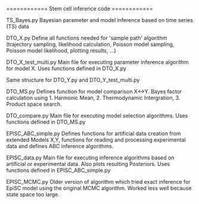============ Stem cell inference code ============ 

TS_Bayes.py
	Bayesian parameter and model inference based on time series (TS) data

DTO_X.py
	Define all functions needed for 'sample path' algorithm (trajectory sampling, likelihood calculation, 
	Poisson model sampling, Poisson model likelihood, plotting results, ...)

DTO_X_test_multi.py
	Main file for executing parameter inference algorithm for model X. Uses functions defined in DTO_X.py

Same structure for DTO_Y.py and DTO_Y_test_multi.py

DTO_MS.py
	Defines function for model comparison X<->Y. Bayes factor calculation using 1. Harmonic Mean, 
	2. Thermodynamic Intergration, 3. Product space search.

DTO_compare.py
	Main file for executing model selection algorithms. Uses functions defined in DTO_MS.py

EPISC_ABC_simple.py
	Defines functions for artificial data creation from extended Models X,Y, functions for reading and processing 
	experimental data and defines ABC inference algorithms.

EPISC_data.py
	Main file for executing inference algorithms based on artificial or experimental data. 
	Also plots resulting Posteriors. Uses functions defined in EPISC_ABC_simple.py

EPISC_MCMC.py
	Older version of algorithm which tried exact inference for EpiSC model using the original MCMC algorithm.
	Worked less well because state space too large.
